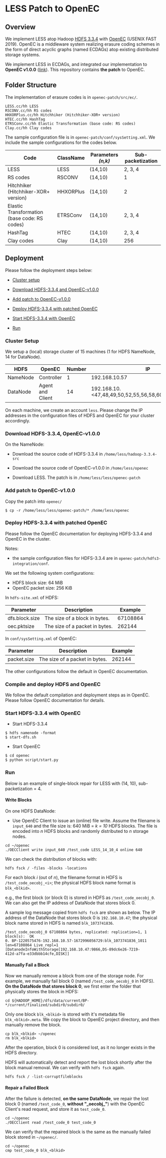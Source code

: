 # LESS Patch to OpenEC


## Overview

We implement LESS atop Hadoop [HDFS
  3.3.4]((https://hadoop.apache.org/docs/r3.3.4/)) with [OpenEC](https://www.usenix.org/conference/fast19/presentation/li) (USENIX FAST
2019). OpenEC is a middleware system realizing erasure coding schemes in the
form of direct acyclic graphs (named ECDAGs) atop existing distributed storage
systems.

We implement LESS in ECDAGs, and integrated our implementation to **OpenEC
v1.0.0** ([link](http://adslab.cse.cuhk.edu.hk/software/openec/)). This
repository contains **the patch** to OpenEC.

## Folder Structure

The implementation of erasure codes is in
```openec-patch/src/ec/```.

```
LESS.cc/hh LESS
RSCONV.cc/hh RS codes
HHXORPlus.cc/hh Hitchhiker (Hitchhiker-XOR+ version)
HTEC.cc/hh HashTag
ETRSConv.cc/hh Elastic Transformation (base code: RS codes)
Clay.cc/hh Clay codes
```

The sample configuration file is in ```openec-patch/conf/sysSetting.xml```. We
include the sample configurations for the codes below.


| Code | ClassName | Parameters *(n,k)* | Sub-packetization |
| ------ | ------ | ------ | ------ |
| LESS | LESS | (14,10) | 2, 3, 4 |
| RS codes | RSCONV | (14,10) | 1 |
| Hitchhiker (Hitchhiker-XOR+ version) | HHXORPlus | (14,10) | 2 |
| Elastic Transformation (base code: RS codes) | ETRSConv | (14,10) | 2, 3, 4 |
| HashTag | HTEC | (14,10) | 2, 3, 4 |
| Clay codes | Clay | (14,10) | 256 |


## Deployment

Please follow the deployment steps below:

* [Cluster setup](#cluster-setup)

* [Download HDFS-3.3.4 and OpenEC-v1.0.0](#download-hdfs-334-openec-v100)

* [Add patch to OpenEC-v1.0.0](#add-patch-to-openec-v100)

* [Deploy HDFS-3.3.4 with patched
  OpenEC](#deploy-hdfs-334-with-patched-openec)

* [Start HDFS-3.3.4 with OpenEC](#start-hdfs-334-with-openec)

* [Run](#run)


### Cluster Setup

We setup a (local) storage cluster of 15 machines (1 for HDFS NameNode, 14 for
DataNode). 

| HDFS | OpenEC | Number | IP |
| ------ | ------ | ------ | ------ |
| NameNode | Controller | 1 | 192.168.10.57 |
| DataNode | Agent and Client | 14 | 192.168.10.<47,48,49,50,52,55,56,58,60,62,67,68,69,31> | 

On each machine, we create an account ```less```.
Please change the IP addresses in the configuration files of HDFS and OpenEC
for your cluster accordingly.


### Download HDFS-3.3.4, OpenEC-v1.0.0

On the NameNode:

* Download the source code of HDFS-3.3.4 in ```/home/less/hadoop-3.3.4-src```

* Download the source code of OpenEC-v1.0.0 in ```/home/less/openec```

* Download LESS. The patch is in ```/home/less/less/openec-patch```


### Add patch to OpenEC-v1.0.0

Copy the patch into ```openec/```

```
$ cp -r /home/less/less/openec-patch/* /home/less/openec
```


### Deploy HDFS-3.3.4 with patched OpenEC

Please follow the OpenEC documentation for deploying HDFS-3.3.4 and OpenEC in
the cluster.

Notes:

* the sample configuration files for HDFS-3.3.4 are in
```openec-patch/hdfs3-integration/conf```.

We set the following system configurations:
- HDFS block size: 64 MiB
- OpenEC packet size: 256 KiB

In ```hdfs-site.xml``` of HDFS:

| Parameter | Description | Example |
| ------ | ------ | ------|
| dfs.block.size | The size of a block in bytes. | 67108864 |
| oec.pktsize | The size of a packet in bytes. | 262144 |


In ```conf/sysSetting.xml``` of OpenEC:

| Parameter | Description | Example |
| ------ | ------ | ------ |
| packet.size | The size of a packet in bytes. | 262144 |

The other configurations follow the default in OpenEC documentation.

### Compile and deploy HDFS and OpenEC

We follow the default compilation and deployment steps as in OpenEC. Please
follow OpenEC documentation for details.

### Start HDFS-3.3.4 with OpenEC

* Start HDFS-3.3.4

```
$ hdfs namenode -format
$ start-dfs.sh
```

* Start OpenEC

```
$ cd openec
$ python script/start.py
```


### Run

Below is an example of single-block repair for LESS with (14, 10), sub-packetization = 4.

#### Write Blocks

On one HDFS DataNode:

- Use OpenEC Client to issue an (online) file write. Assume the filename is
  ```input_640``` and the file size is: 640 MiB = *k = 10* HDFS blocks. The
  file is encoded into *n* HDFS blocks and randomly distributed to *n* storage
  nodes.

```
cd ~/openec
./OECClient write input_640 /test_code LESS_14_10_4 online 640
```

We can check the distribution of blocks with:

```
hdfs fsck / -files -blocks -locations
```

For each block *i* (out of *n*), the filename format in HDFS is
```/test_code_oecobj_<i>```; the physical HDFS block name format is
```blk_<blkid>```.

e.g., the first block (or block 0) is stored in HDFS as
```/test_code_oecobj_0```. We can also get the IP address of DataNode that
stores block 0.

A sample log message copied from ```hdfs fsck``` are shown as below. The IP
address of the DataNode that stores block 0 is ```192.168.10.47```; the
physical block name stored in HDFS is named ```blk_1073741836```.

```
/test_code_oecobj_0 67108864 bytes, replicated: replication=1, 1 block(s):  OK
0. BP-1220575476-192.168.10.57-1672996056729:blk_1073741836_1011 len=67108864 Live_repl=1  [DatanodeInfoWithStorage[192.168.10.47:9866,DS-89dc6e26-7219-
412d-a7fa-e33dbbb14cfe,DISK]]
```


#### Manually Fail a Block

Now we manually remove a block from one of the storage node. For example, we
manually fail block 0 (named ```/test_code_oecobj_0``` in HDFS). **On the
DataNode that stores block 0**, we first enter the folder that physically
stores the block in HDFS:

```
cd ${HADOOP_HOME}/dfs/data/current/BP-*/current/finalized/subdir0/subdir0/
```

Only one block ```blk_<blkid>``` is stored with it's metadata file
```blk_<blkid>.meta```. We copy the block to OpenEC project directory, and
then manually remove the block.

```
cp blk_<blkid> ~/openec
rm blk_<blkid>
```

After the operation, block 0 is considered lost, as it no longer exists in the
HDFS directory.

HDFS will automatically detect and report the lost block shortly after the
block manual removal. We can verify with ```hdfs fsck``` again.

```
hdfs fsck / -list-corruptfileblocks
```


#### Repair a Failed Block

After the failure is detected, **on the same DataNode**, we repair the lost
block 0 (named ```/test_code_0```, **without "\_oecobj\_"**) with the OpenEC
Client's read request, and store it as ```test_code_0```.

```
cd ~/openec
./OECClient read /test_code_0 test_code_0
```

We can verify that the repaired block is the same as the manually failed block
stored in ```~/openec/```.

```
cd ~/openec
cmp test_code_0 blk_<blkid>
```
